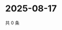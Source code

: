 # 2025-08-17

共 0 条

<!-- BEGIN ZHIHUVIDEO -->
<!-- 最后更新时间 Sun Aug 17 2025 04:11:43 GMT+0800 (China Standard Time) -->

<!-- END ZHIHUVIDEO -->
